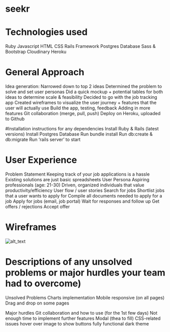 # seekr

# Technologies used
Ruby
Javascript
HTML
CSS 
Rails Framework
Postgres Database
Sass & Bootstrap
Cloudinary 
Heroku

# General Approach
Idea generation: Narrowed down to top 2 ideas 
Determined the problem to solve and set user personas
Did a quick mockup + potential tables for both ideas to determine scale & feasibility
Decided to go with the job tracking app
Created wireframes to visualize the user journey + features that the user will actually use
Build the app, testing, feedback
Adding in more features
Git collaboration (merge, pull, push)
Deploy on Heroku, uploaded to Github

#Installation instructions for any dependencies
Install Ruby & Rails (latest versions)
Install Postgres Database
Run bundle install
Run db:create & db:migrate
Run ‘rails server’ to start





# User Experience
Problem Statement
Keeping track of your job applications is a hassle
Existing solutions are just basic spreadsheets
User Persona
Aspiring professionals (age: 21-30)
Driven, organized individuals that value productivity/efficiency
User flow / user stories
Search for jobs
Shortlist jobs that a user wants to apply for
Compile all documents needed to apply for a job
Apply for jobs (email, job portal)
Wait for responses and follow up
Get offers / rejections
Accept offer

# Wireframes
![alt_text](https://dl.dropbox.com/s/u571cbnbid5lqck/wireframe-proj3.png?dl=0)

# Descriptions of any unsolved problems or major hurdles your team had to overcome)

Unsolved Problems
Charts implementation
Mobile responsive (on all pages)
Drag and drop on some pages

Major hurdles
Git collaboration and how to use (for the 1st few days)
Not enough time to implement further features
Modal (thea to fill)
CSS-related issues 
hover over image to show buttons
fully functional dark theme
